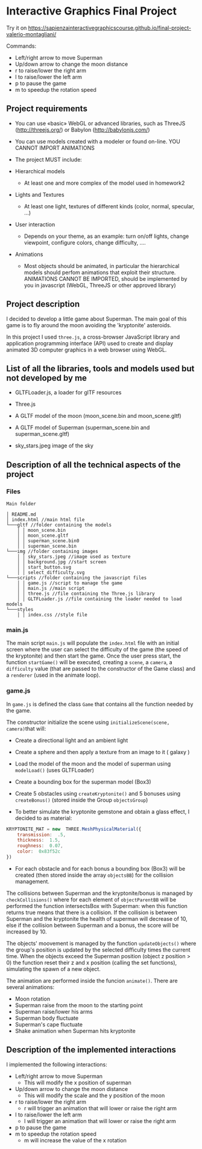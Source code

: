 
# Interactive Graphics Final Project

Try it on https://sapienzainteractivegraphicscourse.github.io/final-project-valerio-montagliani/

Commands:

- Left/right arrow to move Superman
- Up/down arrow to change the moon distance
- r to raise/lower the right arm
- l to raise/lower the left arm
- p to pause the game
- m to speedup the rotation speed

## Project requirements

- You can use «basic» WebGL or advanced libraries, such as ThreeJS (http://threejs.org/) or Babylon (http://babylonjs.com/)

- You can use models created with a modeler or found on-line.
YOU CANNOT IMPORT ANIMATIONS
- The project MUST include:
- Hierarchical models
	- At least one and more complex of the model used in homework2
- Lights and Textures
	- At least one light, textures of different kinds (color, normal, specular, ...)
- User interaction
	- Depends on your theme, as an example: turn on/off lights, change viewpoint, configure colors, change difficulty, ....
- Animations
	- Most objects should be animated, in particular the hierarchical models should perfom animations that exploit their structure. ANIMATIONS CANNOT BE IMPORTED, should be implemented by you in javascript (WebGL, ThreeJS or other approved library)

  

## Project description

I decided to develop a little game about Superman. The main goal of this game is to fly around the moon avoiding the 'kryptonite' asteroids.

In this project I used `three.js`, a cross-browser JavaScript library and application programming interface (API) used to create and display animated 3D computer graphics in a web browser using WebGL.

  

## List of all the libraries, tools and models used but not developed by me

- GLTFLoader.js, a loader for glTF resources

- Three.js

- A GLTF model of the moon (moon_scene.bin and moon_scene.gltf)

- A GLTF model of Superman (superman_scene.bin and superman_scene.gltf)

- sky_stars.jpeg image of the sky

  

## Description of all the technical aspects of the project

### Files

```
Main folder

│ README.md
│ index.html //main html file
└───gltf //folder containing the models
	│ │ moon_scene.bin
	│ │ moon_scene.gltf
	│ │ superman_scene.bin0
	│ │ superman_scene.bin
└───img //folder containing images
	│ │ sky_stars.jpeg //image used as texture
	│ │ background.jpg //start screen
	│ │ start_button.svg 
	│ │ select_difficulty.svg
└───scripts //folder containing the javascript files
	│ │ game.js //script to manage the game
	│ │ main.js //main script
	│ │ three.js //file containing the Three.js library
	│ │ GLTFLoader.js //file containing the loader needed to load models
└───styles
	│ │ index.css //style file
```
### main.js

The main script `main.js` will populate the `index.html` file with an initial screen where the user can select the difficulty of the game (the speed of the kryptonite) and then start the game. Once the user press start, the function `startGame()` will be executed, creating a `scene`, a `camera`, a `difficulty` value (that are passed to the constructor of the Game class) and a `renderer` (used in the animate loop).

### game.js

In `game.js` is defined the class `Game` that contains all the function needed by the game.

The constructor initialize the scene using `initializeScene(scene, camera)`that will:

- Create a directional light and an ambient light

- Create a sphere and then apply a texture from an image to it ( galaxy )

- Load the model of the moon and the model of superman using `modelLoad()` (uses GLTFLoader)

- Create a bounding box for the superman model (Box3)

- Create 5 obstacles using `createKryptonite()` and 5 bonuses using `createBonus()` (stored inside the Group `objectsGroup`)

- To better simulate the kryptonite gemstone and obtain a glass effect, I decided to as material:

```js
KRYPTONITE_MAT = new  THREE.MeshPhysicalMaterial({
	transmission:  .5,
	thickness:  1.5,
	roughness:  0.07,
	color:  0x83f52c
})
```
- For each obstacle and for each bonus a bounding box (Box3) will be created (then stored inside the array `objectsBB`) for the collision management.

The collisions between Superman and the kryptonite/bonus is managed by `checkCollisions()` where for each element of `objectParentBB` will be performed the function intersectsBox with Superman: when this function returns true means that there is a collision. If the collision is between Superman and the kryptonite the health of superman will decrease of 10, else if the collision between Superman and a bonus, the score will be increased by 10.

The objects' moovement is managed by the function `updateObjects()` where the group's position is updated by the selected difficulty times the current time. When the objects exceed the Superman position (object z position > 0) the function reset their z and x position (calling the set functions), simulating the spawn of a new object.

The animation are performed inside the funcion `animate()`. There are several animations:

- Moon rotation
- Superman raise from the moon to the starting point
- Superman raise/lower his arms
- Superman body fluctuate
- Superman's cape fluctuate
- Shake animation when Superman hits kryptonite


## Description of the implemented interactions

I implemented the following interactions:
- Left/right arrow to move Superman
	- This will modify the x position of superman
- Up/down arrow to change the moon distance
	- This will modify the scale and the y position of the moon
- r to raise/lower the right arm
	- r will trigger an animation that will lower or raise the right arm
- l to raise/lower the left arm
	- l will trigger an animation that will lower or raise the right arm
- p to pause the game
- m to speedup the rotation speed
	- m will increase the value of the x rotation